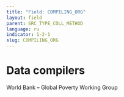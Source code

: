 ```yaml
---
title: "Field: COMPILING_ORG"
layout: field
parent: SRC_TYPE_COLL_METHOD
language: ru
indicator: 1-2-1
slug: COMPILING_ORG
---
```

# Data compilers

World Bank – Global Poverty Working Group